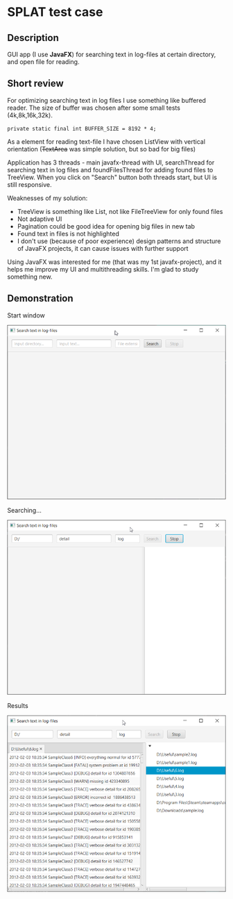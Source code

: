 # SPLAT test case

## Description
GUI app (I use **JavaFX**) for searching text in log-files at certain directory, and open file for reading.

## Short review
For optimizing searching text in log files I use something like buffered reader.
The size of buffer was chosen after some small tests (4k,8k,16k,32k).

    private static final int BUFFER_SIZE = 8192 * 4;

As a element for reading text-file I have chosen 
ListView with vertical orientation 
(~~TextArea~~ was simple solution, but so bad for big files)

Application has 3 threads - main javafx-thread with UI, 
searchThread for searching text in log files and 
foundFilesThread for adding found files to TreeView. When you click on "Search" button both threads start, but UI is still responsive.

Weaknesses of my solution:
* TreeView is something like List, not like FileTreeView for only found files
* Not adaptive UI
* Pagination could be good idea for opening big files in new tab
* Found text in files is not highlighted
* I don't use (because of poor experience) design patterns and structure of JavaFX projects, 
it can cause issues with further support

Using JavaFX was interested for me (that was my 1st javafx-project), 
and it helps me improve my UI and multithreading skills. 
I'm glad to study something new. 

## Demonstration
Start window

![screenshot_start_window](https://github.com/ShittyWizard/splat-test-case/blob/master/src/demo_img/start_window.png "Screenshot of start window")

Searching...


![screenshot_start_window](https://github.com/ShittyWizard/splat-test-case/blob/master/src/demo_img/searching.png "Screenshot of searching")

Results


![screenshot_start_window](https://github.com/ShittyWizard/splat-test-case/blob/master/src/demo_img/results.png "Screenshot with result-window")





